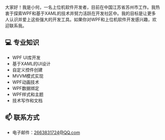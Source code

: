 大家好！我是小何，一名上位机软件开发者，目前在中国江苏省苏州市工作。我热衷于探索WPF和基于XAML的技术并努力活跃在开发社区中。我的目标是让更多人认识并爱上这些强大的开发工具。如果你对WPF和上位机软件开发感兴趣，欢迎联系我。

## 💻 专业知识

- WPF UI库开发
- 基于XAML的UI设计
- 自定义控件创建
- MVVM模式实现
- WPF动画技术
- WPF数据绑定
- WPF样式和主题
- 技术写作和文档

## 📫 联系方式

- 电子邮件：2663831724@QQ.com

